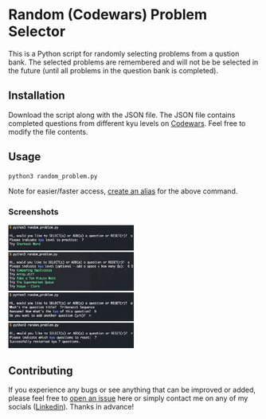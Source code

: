 # Random (Codewars) Problem Selector 

This is a Python script for randomly selecting problems from a qustion bank. The selected problems are remembered and will not be be selected in the future (until all problems in the question bank is completed).

## Installation

Download the script along with the JSON file. The JSON file contains completed questions from different kyu levels on [Codewars](https://www.codewars.com/). Feel free to modify the file contents.

## Usage

```bash
python3 random_problem.py
```

Note for easier/faster access, [create an alias](https://jonsuh.com/blog/bash-command-line-shortcuts/) for the above command.

### Screenshots

<img src="/screenshots/screenshot-1.png" width=50% /><br/>
<img src="/screenshots/screenshot-2.png" width=50% /><br/>
<img src="/screenshots/screenshot-3.png" width=50% /><br/>
<img src="/screenshots/screenshot-4.png" width=50% />

## Contributing

If you experience any bugs or see anything that can be improved or added, please feel free to [open an issue](https://github.com/PeterBohai/random-problem-selector/issues) here or simply contact me on any of my socials ([Linkedin](https://www.linkedin.com/in/peterhu08)). Thanks in advance!
